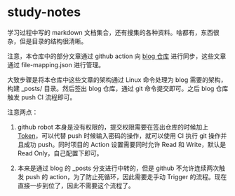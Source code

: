 # study-notes

学习过程中写的 markdown 文档集合，还有搜集的各种资料。啥都有，东西很杂，但是目录的结构很清晰。

注意，本仓库中的部分文章通过 github action 向 [blog 仓库](https://github.com/DavidingPlus/blog) 进行同步，这些文章通过 file-mapping.json 进行管理。

大致步骤是将本仓库中这些文章的架构通过 Linux 命令处理为 blog 需要的架构，构建 _posts/ 目录。然后签出 blog 仓库，通过 git 命令提交即可。之后 blog 仓库触发 push CI 流程即可。

注意两点：

1. github robot 本身是没有权限的，提交权限需要在签出仓库的时候加上 [Token](https://github.com/settings/tokens)，可以代替 push 时候输入密码的操作，就可以使用 CI 执行 git 操作并且成功 push。同时项目的 Action 设置需要同时允许 Read 和 Write，默认是 Read Only，自己配置下即可。

2. 本来是通过 blog 的 _posts 分支进行中转的，但是 github 不允许连续两次触发 push 的 action，为了防止死循环，因此需要走手动 Trigger 的流程。现在直接一步到位了，因此不需要这个流程了。

